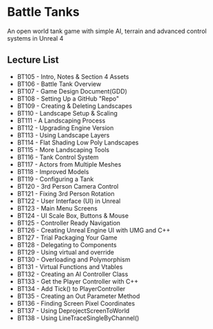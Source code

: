  # Battle Tanks

An open world tank game with simple AI, terrain and advanced control systems in Unreal 4

## Lecture List
* BT105 - Intro, Notes & Section 4 Assets
* BT106 - Battle Tank Overview
* BT107 - Game Design Document(GDD)
* BT108 - Setting Up a GitHub "Repo"
* BT109 - Creating & Deleting Landscapes
* BT110 - Landscape Setup & Scaling
* BT111 - A Landscaping Process
* BT112 - Upgrading Engine Version
* BT113	- Using Landscape Layers
* BT114 - Flat Shading Low Poly Landscapes
* BT115 - More Landscaping Tools
* BT116 - Tank Control System
* BT117 - Actors from Multiple Meshes
* BT118 - Improved Models
* BT119 - Configuring a Tank
* BT120 - 3rd Person Camera Control
* BT121 - Fixing 3rd Person Rotation
* BT122 - User Interface (UI) in Unreal
* BT123 - Main Menu Screens
* BT124 - UI Scale Box, Buttons & Mouse
* BT125 - Controller Ready Navigation
* BT126 - Creating Unreal Engine UI with UMG and C++
* BT127 - Trial Packaging Your Game
* BT128 - Delegating to Components
* BT129 - Using virtual and override
* BT130 - Overloading and Polymorphism
* BT131 - Virtual Functions and Vtables
* BT132 - Creating an AI Controller Class
* BT133 - Get the Player Controller with C++
* BT134 - Add Tick() to PlayerController
* BT135 - Creating an Out Parameter Method
* BT136 - Finding Screen Pixel Coordinates
* BT137 - Using DeprojectScreenToWorld
* BT138 - Using LineTraceSingleByChannel()



